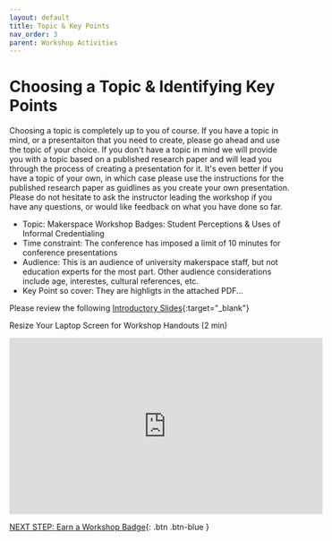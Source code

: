 ```yaml
---
layout: default
title: Topic & Key Points
nav_order: 3
parent: Workshop Activities
---
```

# Choosing a Topic & Identifying Key Points

Choosing a topic is completely up to you of course. If you have a topic in mind, or a presentaiton that you need to create, please go ahead and use the topic of your choice. If you don't have a topic in mind we will provide you with a topic based on a published research paper and will lead you through the process of creating a presentation for it. It's even better if you have a topic of your own, in which case please use the instructions for the published research paper as guidlines as you create your own presentation. Please do not hesitate to ask the instructor leading the workshop if you have any questions, or would like feedback on what you have done so far.

- Topic: Makerspace Workshop Badges: Student Perceptions & Uses of Informal Credentialing
- Time constraint: The conference has imposed a limit of 10 minutes for conference presentations
- Audience: This is an audience of university makerspace staff, but not education experts for the most part. Other audience considerations include age, interestes, cultural references, etc.
- Key Point so cover: They are highligts in the attached PDF...



Please review the following [Introductory Slides](#){:target="_blank"}

Resize Your Laptop Screen for Workshop Handouts (2 min)<br>
<iframe width="560" height="315" src="https://www.youtube.com/embed/Igk5hZUfzN0" title="YouTube video player" frameborder="0" allow="accelerometer; autoplay; clipboard-write; encrypted-media; gyroscope; picture-in-picture" allowfullscreen></iframe>

[NEXT STEP: Earn a Workshop Badge](informal-credentials.html){: .btn .btn-blue }
